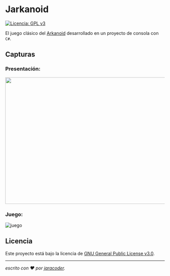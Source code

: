 # Jarkanoid
[![Licencia: GPL v3](https://img.shields.io/badge/License-GPLv3-blue.svg)](https://www.gnu.org/licenses/gpl-3.0)

El juego clásico del [Arkanoid](https://es.wikipedia.org/wiki/Arkanoid) desarrollado en un proyecto de consola con <code>C#</code>.

## Capturas

### Presentación:

<img src="https://user-images.githubusercontent.com/28895475/192090981-7954092a-bae8-43b3-abde-f19b7245591d.jpg" 
data-canonical-src="https://user-images.githubusercontent.com/28895475/192090981-7954092a-bae8-43b3-abde-f19b7245591d.jpg" 
width="800" height="400" />

### Juego:

![juego](https://user-images.githubusercontent.com/28895475/192090982-c378bb53-7dbc-4f2d-9473-c4bad8fe5141.png)


## Licencia
Este proyecto está bajo la licencia de [GNU General Public License v3.0](https://github.com/jaracoder/pacman/blob/master/LICENSE.MD).

---
_escrito con ❤️ por [jaracoder](https://github.com/jaracoder)._
